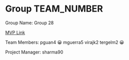 # Group TEAM_NUMBER
Group Name: Group 28

[MVP Link](https://docs.google.com/document/d/1Rpjg9MYsSX34CbVe_ZV03cEqWFJfi_tpWYKVIW5Fqdg/edit?usp=sharing)

Team Members: 
pguan4 😀
mguerra5
virajk2
tergelm2 :grinning:	

Project Manager: sharma90
